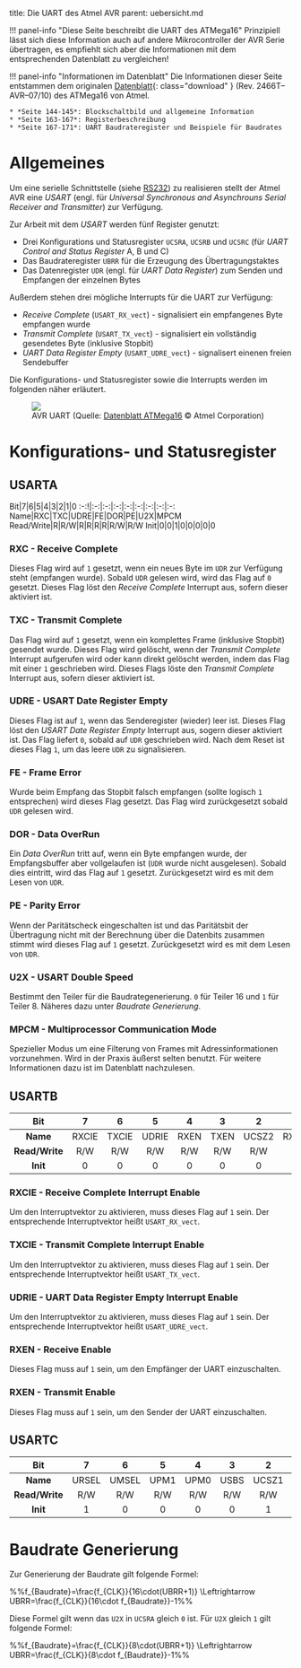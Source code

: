 title: Die UART des Atmel AVR
parent: uebersicht.md

!!! panel-info "Diese Seite beschreibt die UART des ATMega16"
    Prinzipiell lässt sich diese Information auch auf andere Mikrocontroller der AVR Serie übertragen, es empfiehlt sich
    aber die Informationen mit dem entsprechenden Datenblatt zu vergleichen!

!!! panel-info "Informationen im Datenblatt"
    Die Informationen dieser Seite entstammen dem originalen [Datenblatt]({filename}atmel_atmega16.pdf){: class="download" }
    (Rev. 2466T–AVR–07/10) des ATMega16 von Atmel.

    * *Seite 144-145*: Blockschaltbild und allgemeine Information
    * *Seite 163-167*: Registerbeschreibung
    * *Seite 167-171*: UART Baudrateregister und Beispiele für Baudrates

# Allgemeines
Um eine serielle Schnittstelle (siehe [RS232](../bussysteme/rs232.html)) zu realisieren stellt der Atmel AVR eine *USART*
(engl. für *Universal Synchronous and Asynchrouns Serial Receiver and Transmitter*) zur Verfügung.

Zur Arbeit mit dem *USART* werden fünf Register genutzt:

* Drei Konfigurations und Statusregister <code>UCSRA</code>, <code>UCSRB</code> und <code>UCSRC</code> (für *UART Control and Status Register* A, B und C)
* Das Baudrateregister <code>UBRR</code> für die Erzeugung des Übertragungstaktes
* Das Datenregister <code>UDR</code> (engl. für *UART Data Register*) zum Senden und Empfangen der einzelnen Bytes

Außerdem stehen drei mögliche Interrupts für die UART zur Verfügung:

* *Receive Complete* (<code>USART_RX_vect</code>) - signalisiert ein empfangenes Byte empfangen wurde
* *Transmit Complete* (<code>USART_TX_vect</code>) - signalisiert ein vollständig gesendetes Byte (inklusive Stopbit)
* *UART Data Register Empty* (<code>USART_UDRE_vect</code>) - signalisert einenen freien Sendebuffer

Die Konfigurations- und Statusregister sowie die Interrupts werden im folgenden näher erläutert.

<figure><img src="{filename}avr_uart.svg"><figcaption>AVR UART (Quelle: <a href="http://www.atmel.com/images/doc2466.pdf">Datenblatt ATMega16</a> &copy; Atmel Corporation)</figcaption></figure>

# Konfigurations- und Statusregister
## USARTA

Bit|7|6|5|4|3|2|1|0
:-:!|:-:|:-:|:-:|:-:|:-:|:-:|:-:|:-:
Name|RXC|TXC|UDRE|FE|DOR|PE|U2X|MPCM
Read/Write|R|R/W|R|R|R|R|R/W|R/W
Init|0|0|1|0|0|0|0|0

### RXC - Receive Complete
Dieses Flag wird auf <code>1</code> gesetzt, wenn ein neues Byte im <code>UDR</code> zur Verfügung steht (empfangen wurde). Sobald <code>UDR</code>
gelesen wird, wird das Flag auf <code>0</code> gesetzt. Dieses Flag löst den *Receive Complete* Interrupt aus, sofern
dieser aktiviert ist.

### TXC - Transmit Complete
Das Flag wird auf <code>1</code> gesetzt, wenn ein komplettes Frame (inklusive Stopbit) gesendet wurde. Dieses Flag wird gelöscht,
wenn der *Transmit Complete* Interrupt aufgerufen wird oder kann direkt gelöscht werden, indem das Flag mit einer <code>1</code>
geschrieben wird. Dieses Flags löste den *Transmit Complete* Interrupt aus, sofern dieser aktiviert ist.

### UDRE - USART Date Register Empty
Dieses Flag ist auf <code>1</code>, wenn das Senderegister (wieder) leer ist. Dieses Flag löst den *USART Date Register Empty*
Interrupt aus, sogern dieser aktiviert ist. Das Flag liefert <code>0</code>, sobald auf <code>UDR</code> geschrieben wird. Nach dem Reset
ist dieses Flag <code>1</code>, um das leere <code>UDR</code> zu signalisieren.

### FE - Frame Error
Wurde beim Empfang das Stopbit falsch empfangen (sollte logisch <code>1</code> entsprechen) wird dieses Flag gesetzt. Das Flag wird
zurückgesetzt sobald <code>UDR</code> gelesen wird.

### DOR - Data OverRun
Ein *Data OverRun* tritt auf, wenn ein Byte empfangen wurde, der Empfangsbuffer aber vollgelaufen ist (<code>UDR</code> wurde nicht
ausgelesen). Sobald dies eintritt, wird das Flag auf <code>1</code> gesetzt. Zurückgesetzt wird es mit dem Lesen von <code>UDR</code>.

### PE - Parity Error
Wenn der Paritätscheck eingeschalten ist und das Paritätsbit der Übertragung nicht mit der Berechnung über die Datenbits
zusammen stimmt wird dieses Flag auf <code>1</code> gesetzt. Zurückgesetzt wird es mit dem Lesen von <code>UDR</code>.

### U2X - USART Double Speed
Bestimmt den Teiler für die Baudrategenerierung. <code>0</code> für Teiler 16 und <code>1</code> für Teiler 8. Näheres dazu unter *Baudrate
Generierung*.

### MPCM - Multiprocessor Communication Mode
Spezieller Modus um eine Filterung von Frames mit Adressinformationen vorzunehmen. Wird in der Praxis äußerst selten
benutzt. Für weitere Informationen dazu ist im Datenblatt nachzulesen.

## USARTB

**Bit**|7|6|5|4|3|2|1|0
:-:|:-:|:-:|:-:|:-:|:-:|:-:|:-:|:-:
**Name**|RXCIE|TXCIE|UDRIE|RXEN|TXEN|UCSZ2|RXB8|TXB8
**Read/Write**|R/W|R/W|R/W|R/W|R/W|R/W|R|R/W
**Init**|0|0|0|0|0|0|0|0

### RXCIE - Receive Complete Interrupt Enable
Um den Interruptvektor zu aktivieren, muss dieses Flag auf <code>1</code> sein. Der entsprechende Interruptvektor heißt
<code>USART_RX_vect</code>.

### TXCIE - Transmit Complete Interrupt Enable
Um den Interruptvektor zu aktivieren, muss dieses Flag auf <code>1</code> sein. Der entsprechende Interruptvektor heißt
<code>USART_TX_vect</code>.

### UDRIE - UART Data Register Empty Interrupt Enable
Um den Interruptvektor zu aktivieren, muss dieses Flag auf <code>1</code> sein. Der entsprechende Interruptvektor heißt
<code>USART_UDRE_vect</code>.

### RXEN - Receive Enable
Dieses Flag muss auf <code>1</code> sein, um den Empfänger der UART einzuschalten.

### RXEN - Transmit Enable
Dieses Flag muss auf <code>1</code> sein, um den Sender der UART einzuschalten.

## USARTC

**Bit**|7|6|5|4|3|2|1|0
:-:|:-:|:-:|:-:|:-:|:-:|:-:|:-:|:-:
**Name**|URSEL|UMSEL|UPM1|UPM0|USBS|UCSZ1|UCSZ0|UCPOL
**Read/Write**|R/W|R/W|R/W|R/W|R/W|R/W|R|R/W
**Init**|1|0|0|0|0|1|1|0

# Baudrate Generierung
Zur Generierung der Baudrate gilt folgende Formel:

%%f_{Baudrate}=\frac{f_{CLK}}{16\cdot(UBRR+1)} \Leftrightarrow UBRR=\frac{f_{CLK}}{16\cdot f_{Baudrate}}-1%%

Diese Formel gilt wenn das <code>U2X</code> in <code>UCSRA</code> gleich <code>0</code> ist. Für <code>U2X</code> gleich <code>1</code> gilt folgende Formel:

%%f_{Baudrate}=\frac{f_{CLK}}{8\cdot(UBRR+1)} \Leftrightarrow UBRR=\frac{f_{CLK}}{8\cdot f_{Baudrate}}-1%%
